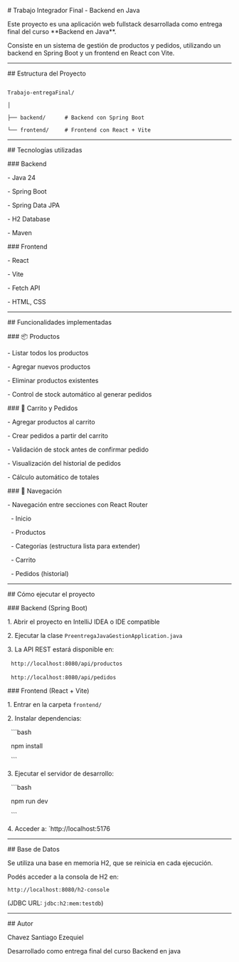 \# Trabajo Integrador Final - Backend en Java



Este proyecto es una aplicación web fullstack desarrollada como entrega final del curso \*\*Backend en Java\*\*.  

Consiste en un sistema de gestión de productos y pedidos, utilizando un backend en Spring Boot y un frontend en React con Vite.



---



\## Estructura del Proyecto



```

Trabajo-entregaFinal/

│

├── backend/      # Backend con Spring Boot

└── frontend/     # Frontend con React + Vite

```



---



\## Tecnologías utilizadas



\### Backend

\- Java 24

\- Spring Boot

\- Spring Data JPA

\- H2 Database

\- Maven



\### Frontend

\- React

\- Vite

\- Fetch API

\- HTML, CSS



---



\## Funcionalidades implementadas



\### 📦 Productos

\- Listar todos los productos

\- Agregar nuevos productos

\- Eliminar productos existentes

\- Control de stock automático al generar pedidos



\### 🛒 Carrito y Pedidos

\- Agregar productos al carrito

\- Crear pedidos a partir del carrito

\- Validación de stock antes de confirmar pedido

\- Visualización del historial de pedidos

\- Cálculo automático de totales



\### 🧭 Navegación

\- Navegación entre secciones con React Router

&nbsp; - Inicio

&nbsp; - Productos

&nbsp; - Categorías (estructura lista para extender)

&nbsp; - Carrito

&nbsp; - Pedidos (historial)



---



\## Cómo ejecutar el proyecto



\### Backend (Spring Boot)



1\. Abrir el proyecto en IntelliJ IDEA o IDE compatible

2\. Ejecutar la clase `PreentregaJavaGestionApplication.java`

3\. La API REST estará disponible en:  

&nbsp;  `http://localhost:8080/api/productos`  

&nbsp;  `http://localhost:8080/api/pedidos`



\### Frontend (React + Vite)



1\. Entrar en la carpeta `frontend/`

2\. Instalar dependencias:

&nbsp;  ```bash

&nbsp;  npm install

&nbsp;  ```

3\. Ejecutar el servidor de desarrollo:

&nbsp;  ```bash

&nbsp;  npm run dev

&nbsp;  ```

4\. Acceder a: `http://localhost:5176



---



\## Base de Datos



Se utiliza una base en memoria H2, que se reinicia en cada ejecución.  

Podés acceder a la consola de H2 en:  

`http://localhost:8080/h2-console`  

(JDBC URL: `jdbc:h2:mem:testdb`)



---





\## Autor

Chavez Santiago Ezequiel



Desarrollado como entrega final del curso Backend en java

